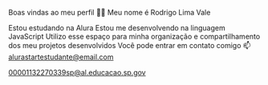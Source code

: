 Boas vindas ao meu perfil 💙💙
Meu nome é Rodrigo Lima Vale

Estou estudando na Alura
Estou me desenvolvendo na linguagem JavaScript
Utilizo esse espaço para minha organização e compartilhamento dos meu projetos desenvolvidos
Você pode entrar em contato comigo 📫
alurastartestudante@email.com

00001132270339sp@al.educacao.sp.gov
